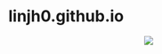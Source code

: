# linjh0.github.io
<div align="center"> <img src="https://github-readme-stats.vercel.app/api?username=linjh0&show_icons=true&theme=tokyonight" /> </div>
